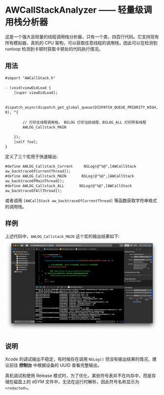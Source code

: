# AWCallStackAnalyzer —— 轻量级调用栈分析器

这是一个强大且轻量的线程调用栈分析器，只有一个类，四百行代码。它支持现有所有模拟器、真机的 CPU 架构，可以获取任意线程的调用栈，因此可以在检测到 runloop 检测到卡顿时获取卡顿处的代码执行情况。

## 用法
``` objc
#import "AWCallStack.h"

- (void)viewDidLoad {
    [super viewDidLoad];

    dispatch_async(dispatch_get_global_queue(DISPATCH_QUEUE_PRIORITY_HIGH, 0), ^{

        // 打印主线程调用栈， BSLOG 打印当前线程，BSLOG_ALL 打印所有线程
        AWLOG_Callstack_MAIN

    });
    [self foo];
}
```
定义了三个宏用于快速输出:
```objc
#define AWLOG_Callstack_Current     NSLog(@"%@",[AWCallStack aw_backtraceOfCurrentThread]);
#define AWLOG_Callstack_MAIN       NSLog(@"%@",[AWCallStack aw_backtraceOfMainThread]);
#define AWLOG_Callstack_ALL       NSLog(@"%@",[AWCallStack aw_backtraceOfAllThread]);
```
或者调用 `[AWCallStack aw_backtraceOfCurrentThread]` 等函数获取字符串格式的调用栈。

## 样例
上述代码中，`AWLOG_Callstack_MAIN` 这个宏的输出结果如下:
![](result.png)

## 说明
Xcode 的调试输出不稳定，有时候存在调用 `NSLog()` 但没有输出结果的情况，建议前往 **控制台** 中根据设备的 UUID 查看完整输出。

真机调试和使用 Release 模式时，为了优化，某些符号表并不在内存中，而是存储在磁盘上的 dSYM 文件中，无法在运行时解析，因此符号名称显示为 `<redacted>`。

